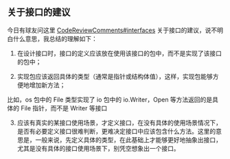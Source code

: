 ## 关于接口的建议  

今日有球友问这里 [CodeReviewComments#interfaces](https://github.com/golang/go/wiki/CodeReviewComments#interfaces) 关于接口的建议，说不明白什么意思，我总结的理解如下：  

1. 在设计接口时，接口的定义应该放在使用该接口的包中，而不是实现了该接口的包中；  

2. 实现包应该返回具体的类型（通常是指针或结构体值），这样，实现包能够方便地增加新方法；  

比如，os 包中的 File 类型实现了 io 包中的 io.Writer，Open 等方法返回的是具体的 File 指针，而不是 Writer 等接口  

3. 应该有真实的某接口使用场景，才定义接口，在没有具体的使用场景情况下，是否有必要定义接口很难判断，更难决定接口中应该包含什么方法。这里的意思是，一般来说，先定义具体的类型，在此基础上才能够更好地抽象出接口，尤其是没有具体的接口使用场景下，别凭空想象出一个接口。  